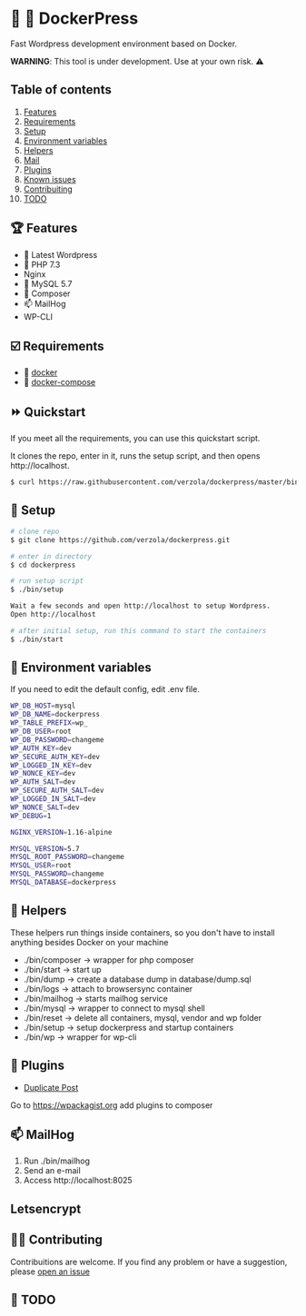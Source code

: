# :whale: :newspaper: DockerPress
Fast Wordpress development environment based on Docker.

**WARNING**: This tool is under development. Use at your own risk.  :warning:

## Table of contents

1. [Features](#features)
2. [Requirements](#requirements)
3. [Setup](#setup)
4. [Environment variables](#env)
5. [Helpers](#helpers)
7. [Mail](#mail)
8. [Plugins](#plugins)
9. [Known issues](#known-issues)
10. [Contribuiting](#contrib)
11. [TODO](#todo)

## :trophy: Features <a id="features"></a>
- :newspaper: Latest Wordpress
- :elephant: PHP 7.3
- Nginx
- :dolphin: MySQL 5.7
- :musical_score: Composer
- :mailbox: MailHog
- WP-CLI

## :ballot_box_with_check: Requirements <a id="requirements"></a>
- :whale: [docker](https://www.docker.com/get-started)
- :octopus: [docker-compose](https://docs.docker.com/compose/install/)

## :fast_forward: Quickstart
If you meet all the requirements, you can use this quickstart script.

It clones the repo, enter in it, runs the setup script, and then opens http://localhost.
```sh
$ curl https://raw.githubusercontent.com/verzola/dockerpress/master/bin/quickstart | bash
```

## :scroll: Setup <a id="setup"></a>
```sh
# clone repo
$ git clone https://github.com/verzola/dockerpress.git

# enter in directory
$ cd dockerpress

# run setup script
$ ./bin/setup

Wait a few seconds and open http://localhost to setup Wordpress.
Open http://localhost

# after initial setup, run this command to start the containers
$ ./bin/start
```

## :deciduous_tree: Environment variables <a id="env"></a>
If you need to edit the default config, edit .env file.
```sh
WP_DB_HOST=mysql
WP_DB_NAME=dockerpress
WP_TABLE_PREFIX=wp_
WP_DB_USER=root
WP_DB_PASSWORD=changeme
WP_AUTH_KEY=dev
WP_SECURE_AUTH_KEY=dev
WP_LOGGED_IN_KEY=dev
WP_NONCE_KEY=dev
WP_AUTH_SALT=dev
WP_SECURE_AUTH_SALT=dev
WP_LOGGED_IN_SALT=dev
WP_NONCE_SALT=dev
WP_DEBUG=1

NGINX_VERSION=1.16-alpine

MYSQL_VERSION=5.7
MYSQL_ROOT_PASSWORD=changeme
MYSQL_USER=root
MYSQL_PASSWORD=changeme
MYSQL_DATABASE=dockerpress
```

## :robot: Helpers <a id="helpers"></a>
These helpers run things inside containers, so you don't have to install anything besides Docker on your machine

- ./bin/composer -> wrapper for php composer
- ./bin/start -> start up
- ./bin/dump -> create a database dump in database/dump.sql
- ./bin/logs -> attach to browsersync container
- ./bin/mailhog -> starts mailhog service
- ./bin/mysql -> wrapper to connect to mysql shell
- ./bin/reset -> delete all containers, mysql, vendor and wp folder
- ./bin/setup -> setup dockerpress and startup containers
- ./bin/wp -> wrapper for wp-cli

## :electric_plug: Plugins <a id="plugins"></a>
- [Duplicate Post](https://br.wordpress.org/plugins/duplicate-post/)

Go to https://wpackagist.org add plugins to composer

##  :mailbox: MailHog <a id="mail"></a>
1. Run ./bin/mailhog
2. Send an e-mail
3. Access http://localhost:8025

## Letsencrypt

## :raising_hand_woman: Contributing <a id="contrib"></a>
Contribuitions are welcome. If you find any problem or have a suggestion, please [open an issue](https://github.com/verzola/dockerpress/issues/new)

## :memo: TODO <a id="todo"></a>
